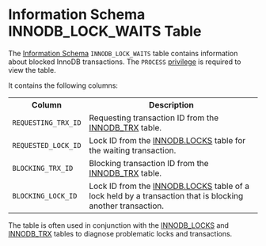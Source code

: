 # Information Schema INNODB_LOCK_WAITS Table

The [Information Schema](/kb/en/information_schema/) `INNODB_LOCK_WAITS` table contains information about blocked InnoDB transactions. The `PROCESS` [privilege](/sql-statements-structure/sql-statements/account-management-sql-commands/grant/) is required to view the table.

It contains the following columns:

<table><tbody><tr><th>Column</th><th>Description</th></tr>
<tr><td><code>REQUESTING_TRX_ID</code></td><td>Requesting transaction ID from the <a href="/kb/en/information-schema-innodb_trx-table/">INNODB_TRX</a> table.</td></tr>
<tr><td><code>REQUESTED_LOCK_ID</code></td><td>Lock ID from the <a href="/kb/en/information-schema-innodb_locks-table/">INNODB.LOCKS</a> table for the waiting transaction.</td></tr>
<tr><td><code>BLOCKING_TRX_ID</code></td><td>Blocking transaction ID from the <a href="/kb/en/information-schema-innodb_trx-table/">INNODB_TRX</a> table.</td></tr>
<tr><td><code>BLOCKING_LOCK_ID</code></td><td>Lock ID from the <a href="/kb/en/information-schema-innodb_locks-table/">INNODB.LOCKS</a> table of a lock held by a transaction that is blocking another transaction.</td></tr>
</tbody></table>

The table is often used in conjunction with the [INNODB_LOCKS](/sql-statements-structure/sql-statements/administrative-sql-statements/system-tables/information-schema/information-schema-tables/information-schema-innodb-tables/information-schema-innodb_locks-table/) and [INNODB_TRX](/sql-statements-structure/sql-statements/administrative-sql-statements/system-tables/information-schema/information-schema-tables/information-schema-innodb-tables/information-schema-innodb_trx-table/) tables to diagnose problematic locks and transactions.